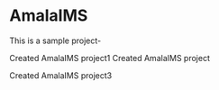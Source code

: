 # AmalaIMS

This is a sample project-


Created AmalaIMS project1
Created AmalaIMS project


Created AmalaIMS project3